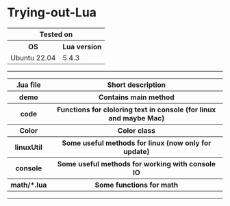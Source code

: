 # Trying-out-Lua
<table>
  <tr>
    <th colspan="2">Tested on</th>
  </tr>
  <tr>
    <th>OS</th>
    <th>Lua version</th>
  </tr>
  <tr>
    <td>Ubuntu 22.04</td>
    <td>5.4.3</td>
  </tr>
</table>
<hr>
<table>
  <tr>
    <th>.lua file</th>
    <th>Short description</th>
  </tr>
  <tr>
    <th>demo</th>
    <th>Contains main method</th>
  </tr>
  <tr>
    <th>code</th>
    <th>Functions for cloloring text in console (for linux and maybe Mac)</th>
  </tr>
  <tr>
    <th>Color</th>
    <th>Color class</th>
  </tr>
  <tr>
    <th>linuxUtil</th>
    <th>Some useful methods for linux (now only for update)</th>
  </tr>
	<tr>
		<th>console</th>
		<th>Some useful methods for working with console IO</th>
	</tr>
	<tr>
		<th>math/*.lua</th>
		<th>Some functions for math</th>
	</tr>
</table>
<hr>
